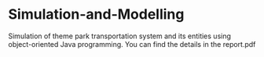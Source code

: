 # Simulation-and-Modelling

Simulation of theme park transportation system and its entities using object-oriented Java programming. You can find the details in the report.pdf 
